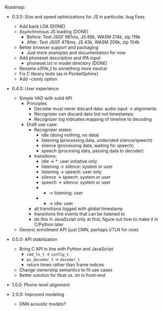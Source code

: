 Roadmap:

- 0.3.0: Size and speed optimizations for JS in particular, bug fixes
  - Add back LDA (DONE)
  - Asynchronous JS loading (DONE)
	- Before: Test JSGF 981ms, JS 88k, WASM 214k, zip 119k
	- After: Test JSGF 478ms, JS 43k, WASM 206k, zip 104k
  - Better browser support and packaging
	- Just more examples and documentation for now
  - Add phoneset description and IPA input
    - phoneset.txt in model directory (DONE)
  - Rename s3file_t to something more neutral
  - Fix C library tests (as in PocketSphinx)
  - Add -cionly option
- 0.4.0: User experience
  - Simple VAD with solid API
	- Principles
	  - Decoder must never discard data: audio input -> alignments
	  - Recognizer can discard data but not timestamps
	  - Recognizer log indicates mapping of timeline to decoding
	- Draft use case:
	  - Recognizer states:
		- idle (doing nothing, no data)
		- listening (processing data, undecided silence/speech)
		- silence (processing data, waiting for speech)
		- speech (procesing data, passing data to decoder)
	  - transitions:
		- idle -> *: user initiative only
		- listening -> silence: system or user
		- listening -> speech: user only
		- silence -> speech: system or user
		- speech -> silence: system or user
		- * -> listening: user
		- * -> idle: user
	  - all transitions logged with global timestamp
	  - transitions fire events that can be listened to
	  - do this in JavaScript only at first, figure out how to make it
        in C/Python later
  - Generic enrollment API (just CMN, perhaps VTLN for now)

- 0.5.0: API stabilization
  - Bring C API in line with Python and JavaScript
	- `cmd_ln_t` -> `config_t`
	- `ps_decoder_t` -> `decoder_t`
	- return times rather than frame indices
  - Change ownership semantics to fit use cases
  - Better solution for float vs. int in front-end

- 1.0.0: Phone-level alignment

- 2.0.0: Improved modeling
  - DNN acoustic models?
